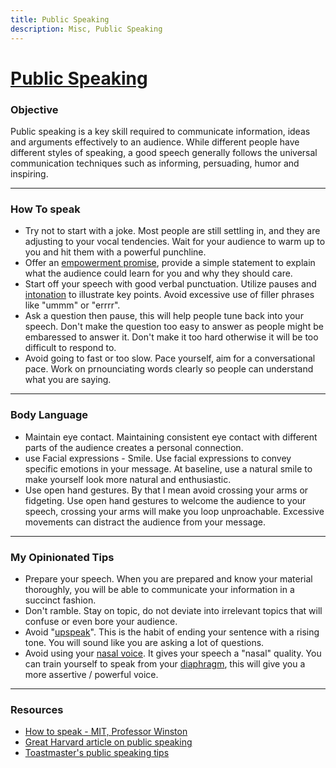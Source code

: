 ```yaml
---
title: Public Speaking
description: Misc, Public Speaking
---
```


# [Public Speaking](https://en.wikipedia.org/wiki/Public_speaking)

### Objective

Public speaking is a key skill required to communicate information, ideas and arguments effectively to an audience. While different people have different styles of speaking, a good speech generally follows the universal communication techniques such as informing, persuading, humor and inspiring.

---

### How To speak

- Try not to start with a joke. Most people are still settling in, and they are adjusting to your vocal tendencies. Wait for your audience to warm up to you and hit them with a powerful punchline. 
- Offer an [empowerment promise](https://www.inc.com/justin-bariso/mit-patrick-wilson-how-to-give-great-speech-presentation-how-to-speak-emotional-intelligence.html), provide a simple statement to explain what the audience could learn for you and why they should care.
- Start off your speech with good verbal punctuation. Utilize pauses and [intonation](https://www.britannica.com/topic/intonation) to illustrate key points. Avoid excessive use of filler phrases like "ummm" or "errrr".
- Ask a question then pause, this will help people tune back into your speech. Don't make the question too easy to answer as people might be embaressed to answer it. Don't make it too hard otherwise it will be too difficult to respond to.
- Avoid going to fast or too slow. Pace yourself, aim for a conversational pace. Work on prnounciating words clearly so people can understand what you are saying. 


---

### Body Language

- Maintain eye contact. Maintaining consistent eye contact with different parts of the audience creates a personal connection. 
- use Facial expressions - Smile. Use facial expressions to convey specific emotions in your message. At baseline, use a natural smile to make yourself look more natural and enthusiastic.
- Use open hand gestures. By that I mean avoid crossing your arms or fidgeting. Use open hand gestures to welcome the audience to your speech, crossing your arms will make you loop unproachable. Excessive movements can distract the audience from your message.

---

### My Opinionated Tips

- Prepare your speech. When you are prepared and know your material thoroughly, you will be able to communicate your information in a succinct fashion. 
- Don't ramble. Stay on topic, do not deviate into irrelevant topics that will confuse or even bore your audience. 
- Avoid "[upspeak](https://en.wikipedia.org/wiki/High_rising_terminal)". This is the habit of ending your sentence with a rising tone. You will sound like you are asking a lot of questions.
- Avoid using your [nasal voice](https://en.wikipedia.org/wiki/Nasal_voice). It gives your speech a "nasal" quality. You can train yourself to speak from your [diaphragm](https://en.wikipedia.org/wiki/Diaphragm_(acoustics)), this will give you a more assertive / powerful voice.

---

### Resources
- [How to speak - MIT, Professor Winston](https://www.youtube.com/watch?v=Unzc731iCUY&t=467s)
- [Great Harvard article on public speaking](https://professional.dce.harvard.edu/blog/10-tips-for-improving-your-public-speaking-skills/)
- [Toastmaster's public speaking tips](https://www.toastmasters.org/resources/public-speaking-tips)
